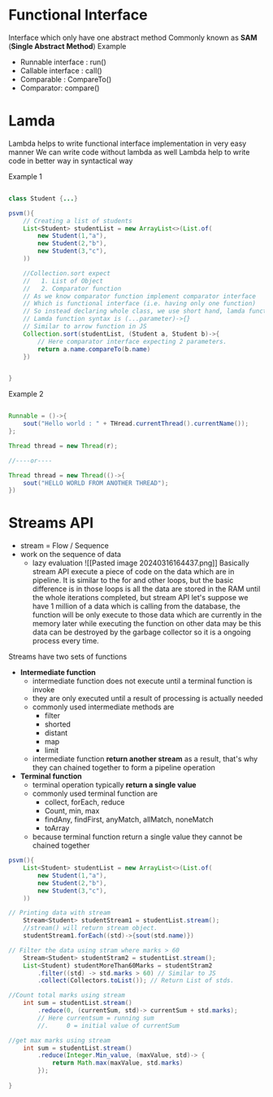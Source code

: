# Functional Interface
Interface which only have one abstract method
	Commonly known as **SAM** (**Single Abstract Method**)
Example
- Runnable interface : run()
- Callable interface : call()
- Comparable : CompareTo()
- Comparator: compare()

# Lamda
Lambda helps to write functional interface implementation in very easy manner
We can write code without lambda as well
Lambda help to write code in better way in syntactical way

Example 1
```java

class Student {...}

psvm(){
	// Creating a list of students
	List<Student> studentList = new ArrayList<>(List.of(
		new Student(1,"a"),
		new Student(2,"b"),
		new Student(3,"c"),
	))

	//Collection.sort expect 
	//   1. List of Object
	//   2. Comparator function
	// As we know comparator function implement comparator interface
	// Which is functional interface (i.e. having only one function)
	// So instead declaring whole class, we use short hand, lamda function
	// Lamda function syntax is (...parameter)->{} 
	// Similar to arrow function in JS 
	Collection.sort(studentList, (Student a, Student b)->{
		// Here comparator interface expecting 2 parameters.
		return a.name.compareTo(b.name)
	})


}
```

Example 2
```java

Runnable = ()->{
	sout("Hello world : " + THread.currentThread().currentName());
};

Thread thread = new Thread(r);

//----or----

Thread thread = new Thread(()->{
	sout("HELLO WORLD FROM ANOTHER THREAD");
})
```

# Streams API
- stream = Flow / Sequence
- work on the sequence of data
	- lazy evaluation
![[Pasted image 20240316164437.png]]
Basically stream API execute a piece of code on the data which are in pipeline. It is similar to the for and other loops, but the basic difference is in those loops is all the data are stored in the RAM until the whole iterations completed, but stream API let's suppose we have 1 million of a data which is calling from the database, the function will be only execute to those data which are currently in the memory later while executing the function on other data may be this data can be destroyed by the garbage collector so it is a ongoing process every time.

Streams have two sets of functions
- **Intermediate function**
	- intermediate function does not execute until a terminal function is invoke
	- they are only executed until a result of processing is actually needed
	- commonly used intermediate methods are
		- filter
		- shorted
		- distant
		- map
		- limit
	- intermediate function **return another stream** as a result, that's why they can chained together to form a pipeline operation
- **Terminal function**
	- terminal operation typically **return a single value**
	- commonly used terminal function are
		- collect, forEach, reduce
		- Count, min, max
		- findAny, findFirst, anyMatch, allMatch, noneMatch
		- toArray
	- because terminal function return a single value they cannot be chained together

```java
psvm(){
	List<Student> studentList = new ArrayList<>(List.of(
		new Student(1,"a"),
		new Student(2,"b"),
		new Student(3,"c"),
	))

// Printing data with stream
	Stream<Student> studentStream1 = studentList.stream(); 
	//stream() will return stream object.
	studentStream1.forEach((std)->{sout(std.name)})

// Filter the data using stram where marks > 60
	Stream<Student> studentStram2 = studentList.stream(); 
	List<Student) studentMoreThan60Marks = studentStram2
		.filter((std) -> std.marks > 60) // Similar to JS
		.collect(Collectors.toList()); // Return List of stds.

//Count total marks using stream
	int sum = studentList.stream()
		.reduce(0, (currentSum, std)-> currentSum + std.marks);
		// Here currentsum = running sum 
		//.     0 = initial value of currentSum

//get max marks using stream
	int sum = studentList.stream()
		.reduce(Integer.Min_value, (maxValue, std)-> {
			return Math.max(maxValue, std.marks)
		});
		
}
```